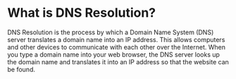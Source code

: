 # What is DNS Resolution?

DNS Resolution is the process by which a Domain Name System (DNS) server translates a domain name into an IP address. This allows computers and other devices to communicate with each other over the Internet. When you type a domain name into your web browser, the DNS server looks up the domain name and translates it into an IP address so that the website can be found.
